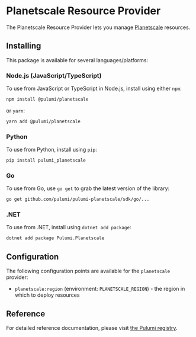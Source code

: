 # Planetscale Resource Provider

The Planetscale Resource Provider lets you manage [Planetscale](http://example.com) resources.

## Installing

This package is available for several languages/platforms:

### Node.js (JavaScript/TypeScript)

To use from JavaScript or TypeScript in Node.js, install using either `npm`:

```bash
npm install @pulumi/planetscale
```

or `yarn`:

```bash
yarn add @pulumi/planetscale
```

### Python

To use from Python, install using `pip`:

```bash
pip install pulumi_planetscale
```

### Go

To use from Go, use `go get` to grab the latest version of the library:

```bash
go get github.com/pulumi/pulumi-planetscale/sdk/go/...
```

### .NET

To use from .NET, install using `dotnet add package`:

```bash
dotnet add package Pulumi.Planetscale
```

## Configuration

The following configuration points are available for the `planetscale` provider:

- `planetscale:region` (environment: `PLANETSCALE_REGION`) - the region in which to deploy resources

## Reference

For detailed reference documentation, please visit [the Pulumi registry](https://www.pulumi.com/registry/packages/planetscale/api-docs/).

